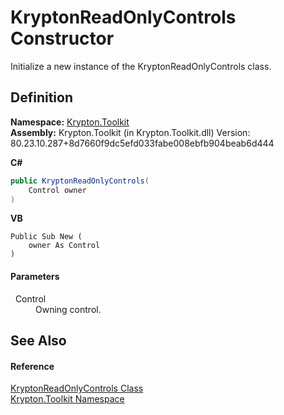 # KryptonReadOnlyControls Constructor


Initialize a new instance of the KryptonReadOnlyControls class.



## Definition
**Namespace:** <a href="79d2eac2-21f4-54ff-7552-b20c33c30600.md">Krypton.Toolkit</a>  
**Assembly:** Krypton.Toolkit (in Krypton.Toolkit.dll) Version: 80.23.10.287+8d7660f9dc5efd033fabe008ebfb904beab6d444

**C#**
``` C#
public KryptonReadOnlyControls(
	Control owner
)
```
**VB**
``` VB
Public Sub New ( 
	owner As Control
)
```



#### Parameters
<dl><dt>  Control</dt><dd>Owning control.</dd></dl>

## See Also


#### Reference
<a href="b418cb55-7d6e-a665-d48f-6a7500dc5687.md">KryptonReadOnlyControls Class</a>  
<a href="79d2eac2-21f4-54ff-7552-b20c33c30600.md">Krypton.Toolkit Namespace</a>  
